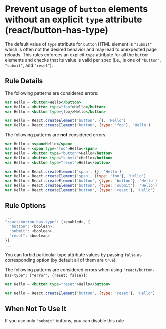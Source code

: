 # Prevent usage of `button` elements without an explicit `type` attribute (react/button-has-type)

The default value of `type` attribute for `button` HTML element is `"submit"` which is often not the desired behavior and may lead to unexpected page reloads.
This rules enforces an explicit `type` attribute for all the `button` elements and checks that its value is valid per spec (i.e., is one of `"button"`, `"submit"`, and `"reset"`).

## Rule Details

The following patterns are considered errors:

```jsx
var Hello = <button>Hello</button>
var Hello = <button type="foo">Hello</button>
var Hello = <button type={foo}>Hello</button>

var Hello = React.createElement('button', {}, 'Hello')
var Hello = React.createElement('button', {type: 'foo'}, 'Hello')
```

The following patterns are **not** considered errors:

```jsx
var Hello = <span>Hello</span>
var Hello = <span type="foo">Hello</span>
var Hello = <button type="button">Hello</button>
var Hello = <button type="submit">Hello</button>
var Hello = <button type="reset">Hello</button>

var Hello = React.createElement('span', {}, 'Hello')
var Hello = React.createElement('span', {type: 'foo'}, 'Hello')
var Hello = React.createElement('button', {type: 'button'}, 'Hello')
var Hello = React.createElement('button', {type: 'submit'}, 'Hello')
var Hello = React.createElement('button', {type: 'reset'}, 'Hello')
```

## Rule Options

```js
...
"react/button-has-type": [<enabled>, {
  "button": <boolean>,
  "submit": <boolean>,
  "reset": <boolean>
}]
...
```

You can forbid particular type attribute values by passing `false` as corresponding option (by default all of them are `true`).

The following patterns are considered errors when using `"react/button-has-type": ["error", {reset: false}]`:

```jsx
var Hello = <button type="reset">Hello</button>

var Hello = React.createElement('button', {type: 'reset'}, 'Hello')
```

## When Not To Use It

If you use only `"submit"` buttons, you can disable this rule
